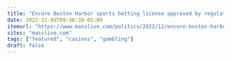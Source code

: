 ```yaml
---
title: "Encore Boston Harbor sports betting license approved by regulators"
date: 2022-12-09T09:38:39-05:00
itemurl: "https://www.masslive.com/politics/2022/12/encore-boston-harbor-sports-betting-license-application-approved-by-regulators.html"
sites: "masslive.com"
tags: ["featured", "casinos", "gambling"]
draft: false
---
```


